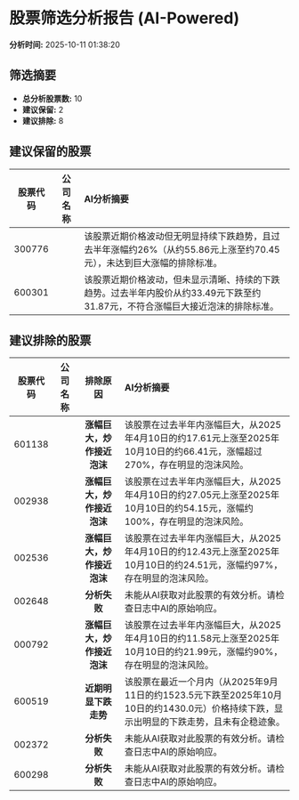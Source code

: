 # 股票筛选分析报告 (AI-Powered)

**分析时间:** 2025-10-11 01:38:20

## 筛选摘要

- **总分析股票数:** 10
- **建议保留:** 2
- **建议排除:** 8

## 建议保留的股票

| 股票代码 | 公司名称 | AI分析摘要 |
|:---:|:---:|:---|
| 300776 |  | 该股票近期价格波动但无明显持续下跌趋势，且过去半年涨幅约26%（从约55.86元上涨至约70.45元），未达到巨大涨幅的排除标准。 |
| 600301 |  | 该股票近期价格波动，但未显示清晰、持续的下跌趋势。过去半年内股价从约33.49元下跌至约31.87元，不符合涨幅巨大接近泡沫的排除标准。 |

## 建议排除的股票

| 股票代码 | 公司名称 | 排除原因 | AI分析摘要 |
|:---:|:---:|:---:|:---|
| 601138 |  | **涨幅巨大，炒作接近泡沫** | 该股票在过去半年内涨幅巨大，从2025年4月10日的约17.61元上涨至2025年10月10日的约66.41元，涨幅超过270%，存在明显的泡沫风险。 |
| 002938 |  | **涨幅巨大，炒作接近泡沫** | 该股票在过去半年内涨幅巨大，从2025年4月10日的约27.05元上涨至2025年10月10日的约54.15元，涨幅约100%，存在明显的泡沫风险。 |
| 002536 |  | **涨幅巨大，炒作接近泡沫** | 该股票在过去半年内涨幅巨大，从2025年4月10日的约12.43元上涨至2025年10月10日的约24.51元，涨幅约97%，存在明显的泡沫风险。 |
| 002648 |  | **分析失败** | 未能从AI获取对此股票的有效分析。请检查日志中AI的原始响应。 |
| 000792 |  | **涨幅巨大，炒作接近泡沫** | 该股票在过去半年内涨幅巨大，从2025年4月10日的约11.58元上涨至2025年10月10日的约21.99元，涨幅约90%，存在明显的泡沫风险。 |
| 600519 |  | **近期明显下跌走势** | 该股票在最近一个月内（从2025年9月11日的约1523.5元下跌至2025年10月10日的约1430.0元）价格持续下跌，显示出明显的下跌走势，且未有企稳迹象。 |
| 002372 |  | **分析失败** | 未能从AI获取对此股票的有效分析。请检查日志中AI的原始响应。 |
| 600298 |  | **分析失败** | 未能从AI获取对此股票的有效分析。请检查日志中AI的原始响应。 |
